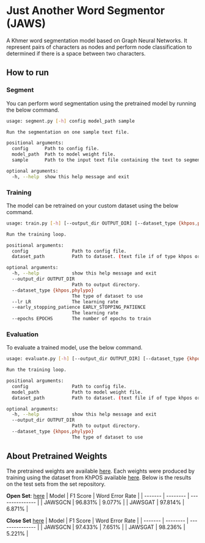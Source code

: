# Just Another Word Segmentor (JAWS)

A Khmer word segmentation model based on Graph Neural Networks. It represent pairs of characters as nodes and perform node classification to determined if there is a space between two characters.

## How to run

### Segment

You can perform word segmentation using the pretrained model by running the below command.

```bash
usage: segment.py [-h] config model_path sample

Run the segmentation on one sample text file.

positional arguments:
  config      Path to config file.
  model_path  Path to model weight file.
  sample      Path to the input text file containing the text to segment.

optional arguments:
  -h, --help  show this help message and exit
```

### Training

The model can be retrained on your custom dataset using the below command.

```bash
usage: train.py [-h] [--output_dir OUTPUT_DIR] [--dataset_type {khpos,phylypo}] [--lr LR] [--early_stopping_patience EARLY_STOPPING_PATIENCE] [--epochs EPOCHS] config dataset_path

Run the training loop.

positional arguments:
  config                Path to config file.
  dataset_path          Path to dataset. (text file if of type khpos or directory if of type phylypo)

optional arguments:
  -h, --help            show this help message and exit
  --output_dir OUTPUT_DIR
                        Path to output directory.
  --dataset_type {khpos,phylypo}
                        The type of dataset to use
  --lr LR               The learning rate
  --early_stopping_patience EARLY_STOPPING_PATIENCE
                        The learning rate
  --epochs EPOCHS       The number of epochs to train
```

### Evaluation

To evaluate a trained model, use the below command.

```bash
usage: evaluate.py [-h] [--output_dir OUTPUT_DIR] [--dataset_type {khpos,phylypo}] config model_path dataset_path

Run the training loop.

positional arguments:
  config                Path to config file.
  model_path            Path to model weight file.
  dataset_path          Path to dataset. (text file if of type khpos or directory if of type phylypo)

optional arguments:
  -h, --help            show this help message and exit
  --output_dir OUTPUT_DIR
                        Path to output directory.
  --dataset_type {khpos,phylypo}
                        The type of dataset to use
```

## About Pretrained Weights

The pretrained weights are available [here](pretrained). Each weights were produced by training using the dataset from KhPOS available [here](https://github.com/ye-kyaw-thu/khPOS).
Below is the results on the test sets from the set repository.

**Open Set**: [here](https://github.com/ye-kyaw-thu/khPOS/blob/master/corpus-draft-ver-1.0/data/OPEN-TEST.word)
| Model | F1 Score | Word Error Rate |
| ------- | -------- | --------------- |
| JAWSGCN | 96.831% | 9.077% |
| JAWSGAT | 97.814% | 6.871% |

**Close Set** [here](https://github.com/ye-kyaw-thu/khPOS/blob/master/corpus-draft-ver-1.0/data/CLOSE-TEST.word)
| Model | F1 Score | Word Error Rate |
| ------- | -------- | --------------- |
| JAWSGCN | 97.433% | 7.651% |
| JAWSGAT | 98.236% | 5.221% |

